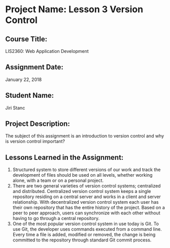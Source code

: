 # Project Name:  Lesson 3 Version Control


## Course Title:
LIS2360: Web Application Development

## Assignment Date:  
January 22, 2018

## Student Name:  
Jiri Stanc

## Project Description:
The subject of this assignment is an introduction to version control and why is version control important?

## Lessons Learned in the Assignment:
1. Structured system to store different versions of our work and track the development of files should be used on all levels, whether working alone, with a team or on a personal project.
2. There are two general varieties of version control systems; centralized and distributed. Centralized version control system keeps a single repository residing on a central server and works in a client and server relationship. With decentralized version control system each user has their own repository that has the entire history of the project. Based on a peer to peer approach, users can synchronize with each other without having to go through a central repository.
3. One of the most popular version control system in use today is Git. To use Git, the developer uses commands executed from a command line. Every time a file is added, modified or removed, the change is being committed to the repository through standard Git commit process.

